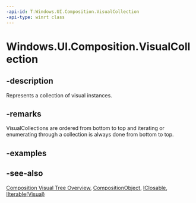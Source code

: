 ```yaml
---
-api-id: T:Windows.UI.Composition.VisualCollection
-api-type: winrt class
---
```


<!-- Class syntax.
public class VisualCollection : Windows.UI.Composition.CompositionObject, Windows.Foundation.Collections.IIterable<Windows.UI.Composition.Visual>, Windows.UI.Composition.IVisualCollection
-->

# Windows.UI.Composition.VisualCollection

## -description
Represents a collection of visual instances.



## -remarks
VisualCollections are ordered from bottom to top and iterating or enumerating through a collection is always done from bottom to top.

## -examples

## -see-also
[Composition Visual Tree Overview](/windows/uwp/composition/composition-visual-tree), [CompositionObject](compositionobject.md), [IClosable](../windows.foundation/iclosable.md), [IIterable(Visual)](../windows.foundation.collections/iiterable_1.md)
